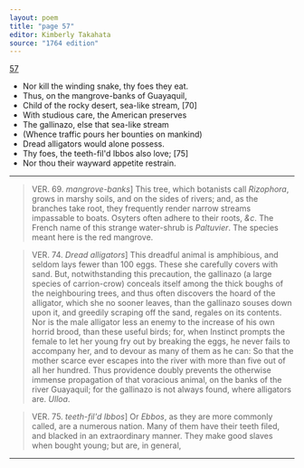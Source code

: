 ```yaml
---
layout: poem
title: "page 57"
editor: Kimberly Takahata
source: "1764 edition"
---
```



[57]()

- Nor kill the winding snake, thy foes they eat.
- Thus, on the mangrove-banks of Guayaquil,
- Child of the rocky desert, sea-like stream, [70]
- With studious care, the American preserves
- The gallinazo, else that sea-like stream
- (Whence traffic pours her bounties on mankind)
- Dread alligators would alone possess.
- Thy foes, the teeth-fil'd Ibbos also love; [75]
- Nor thou their wayward appetite restrain.

---

> VER. 69. *mangrove-banks*\] This tree, which botanists call *Rizophora*, grows in marshy soils, and on the sides of rivers; and, as the branches take root, they frequently render narrow streams impassable to boats. Osyters often adhere to their roots, *&c*. The French name of this strange water-shrub is *Paltuvier*. The species meant here is the red mangrove.

> VER. 74. *Dread alligators*\] This dreadful animal is amphibious, and seldom lays fewer than 100 eggs. These she carefully covers with sand. But, notwithstanding this precaution, the gallinazo (a large species of carrion-crow) conceals itself among the thick boughs of the neighbouring trees, and thus often discovers the hoard of the alligator, which she no sooner leaves, than the gallinazo souses down upon it, and greedily scraping off the sand, regales on its contents. Nor is the male alligator less an enemy to the increase of his own horrid brood, than these useful birds; for, when Instinct prompts the female to let her young fry out by breaking the eggs, he never fails to accompany her, and to devour as many of them as he can: So that the mother scarce ever escapes into the river with more than five out of all her hundred. Thus providence doubly prevents the otherwise immense propagation of that voracious animal, on the banks of the river Guayaquil; for the gallinazo is not always found, where alligators are. *Ulloa*. 

> VER. 75. *teeth-fil'd Ibbos*\] Or *Ebbos*, as they are more commonly called, are a numerous nation. Many of them have their teeth filed, and blacked in an extraordinary manner. They make good slaves when bought young; but are, in general,

---
